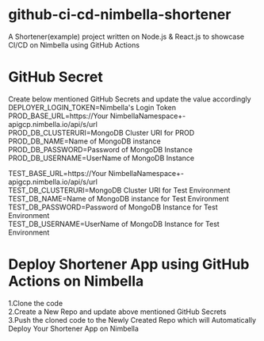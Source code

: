 # github-ci-cd-nimbella-shortener
A Shortener(example) project written on Node.js & React.js to showcase CI/CD on Nimbella using GitHub Actions  

# GitHub Secret
Create below mentioned GitHub Secrets and update the value accordingly  <br />
DEPLOYER_LOGIN_TOKEN=Nimbella's Login Token  <br />
PROD_BASE_URL=https://Your NimbellaNamespace+-apigcp.nimbella.io/api/s/url  <br />
PROD_DB_CLUSTERURI=MongoDB Cluster URI for PROD  <br />
PROD_DB_NAME=Name of MongoDB instance  <br />
PROD_DB_PASSWORD=Password of MongoDB Instance  <br />
PROD_DB_USERNAME=UserName of MongoDB Instance  <br />

TEST_BASE_URL=https://Your NimbellaNamespace+-apigcp.nimbella.io/api/s/url  <br />
TEST_DB_CLUSTERURI=MongoDB Cluster URI for Test Environment  <br />
TEST_DB_NAME=Name of MongoDB instance for Test Environment  <br />
TEST_DB_PASSWORD=Password of MongoDB Instance for Test Environment  <br />
TEST_DB_USERNAME=UserName of MongoDB Instance for Test Environment  <br />

# Deploy Shortener App using GitHub Actions on Nimbella

1.Clone the code  <br />
2.Create a New Repo and update above mentioned GitHub Secrets  <br />
3.Push the cloned code to the Newly Created Repo which will Automatically Deploy Your Shortener App on Nimbella  <br />
